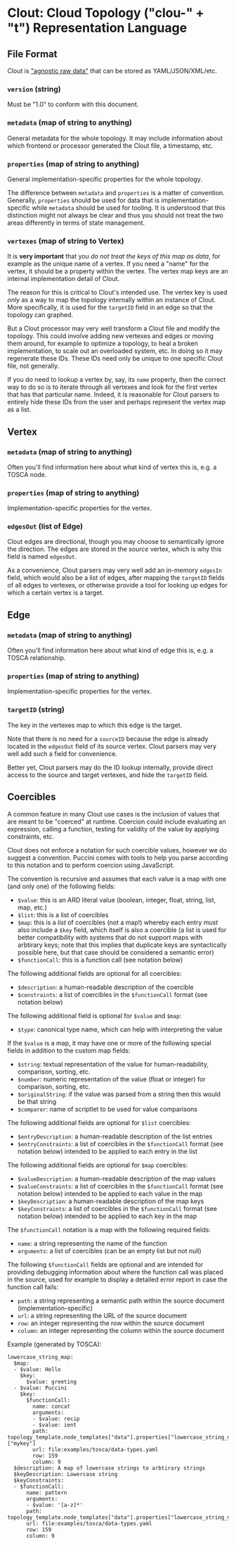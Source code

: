 Clout: Cloud Topology ("clou-" + "t") Representation Language
=============================================================

File Format
-----------

Clout is ["agnostic raw data"](../ard/) that can be stored as YAML/JSON/XML/etc.

### `version` (string)

Must be "1.0" to conform with this document.

### `metadata` (map of string to anything)

General metadata for the whole topology. It may include information about which frontend or
processor generated the Clout file, a timestamp, etc.

### `properties` (map of string to anything)

General implementation-specific properties for the whole topology.

The difference between `metadata` and `properties` is a matter of convention. Generally, `properties`
should be used for data that is implementation-specific while `metadata` should be used for tooling.
It is understood that this distinction might not always be clear and thus you should not treat the
two areas differently in terms of state management.  

### `vertexes` (map of string to Vertex)

It is **very important** that you *do not treat the keys of this map as data*, for example as the
unique name of a vertex. If you need a "name" for the vertex, it should be a property within the
vertex. The vertex map keys are an internal implementation detail of Clout.

The reason for this is critical to Clout's intended use. The vertex key is used *only* as a way to
map the topology internally within an instance of Clout. More specifically, it is used for the
`targetID` field in an edge so that the topology can graphed.

But a Clout processor may very well transform a Clout file and modify the topology. This could
involve adding new vertexes and edges or moving them around, for example to optimize a topology,
to heal a broken implementation, to scale out an overloaded system, etc. In doing so it may
regenerate these IDs. These IDs need only be unique to one specific Clout file, not generally.

If you do need to lookup a vertex by, say, its `name` property, then the correct way to do so is to
iterate through all vertexes and look for the first vertex that has that particular name. Indeed, it
is reasonable for Clout parsers to entirely hide these IDs from the user and perhaps represent the
vertex map as a list.


Vertex
------

### `metadata` (map of string to anything)

Often you'll find information here about what kind of vertex this is, e.g. a TOSCA node.

### `properties` (map of string to anything)

Implementation-specific properties for the vertex.

### `edgesOut` (list of Edge)

Clout edges are directional, though you may choose to semantically ignore the direction. The edges
are stored in the *source* vertex, which is why this field is named `edgesOut`.

As a convenience, Clout parsers may very well add an in-memory `edgesIn` field, which would also be
a list of edges, after mapping the `targetID` fields of all edges to vertexes, or otherwise provide
a tool for looking up edges for which a certain vertex is a target.


Edge
----

### `metadata` (map of string to anything)

Often you'll find information here about what kind of edge this is, e.g. a TOSCA relationship.

### `properties` (map of string to anything)

Implementation-specific properties for the vertex.

### `targetID` (string)

The key in the vertexes map to which this edge is the target.

Note that there is no need for a `sourceID` because the edge is already located in the `edgesOut`
field of its source vertex. Clout parsers may very well add such a field for convenience.

Better yet, Clout parsers may do the ID lookup internally, provide direct access to the source and
target vertexes, and hide the `targetID` field.


Coercibles
----------

A common feature in many Clout use cases is the inclusion of values that are meant to be "coerced"
at runtime. Coercion could include evaluating an expression, calling a function, testing for
validity of the value by applying constraints, etc.

Clout does not enforce a notation for such coercible values, however we do suggest a convention.
Puccini comes with tools to help you parse according to this notation and to perform coercion using
JavaScript.

The convention is recursive and assumes that each value is a map with one (and only one) of
the following fields:

* `$value`: this is an ARD literal value (boolean, integer, float, string, list, map, etc.)
* `$list`: this is a list of coercibles
* `$map`: this is a *list* of coercibles (not a map!) whereby each entry *must* also include a `$key`
   field, which itself is also a coercible (a list is used for better compatibility with systems
   that do not support maps with arbtirary keys; note that this implies that duplicate keys are
   syntactically possible here, but that case should be considered a semantic error)
* `$functionCall`: this is a function call (see notation below)

The following additional fields are optional for all coercibles:

* `$description`: a human-readable description of the coercible
* `$constraints`: a list of coercibles in the `$functionCall` format (see notation below)

The following additional field is optional for `$value` and `$map`:

* `$type`: canonical type name, which can help with interpreting the value

If the `$value` is a map, it may have one or more of the following special fields in addition to the
custom map fields:

* `$string`: textual representation of the value for human-readability, comparison, sorting, etc.
* `$number`: numeric representation of the value (float or integer) for comparison, sorting, etc.
* `$originalString`: if the value was parsed from a string then this would be that string
* `$comparer`: name of scriptlet to be used for value comparisons

The following additional fields are optional for `$list` coercibles:

* `$entryDescription`: a human-readable description of the list entries
* `$entryConstraints`: a list of coercibles in the `$functionCall` format (see notation below) intended
  to be applied to each entry in the list

The following additional fields are optional for `$map` coercibles:
 
* `$valueDescription`: a human-readable description of the map values
* `$valueConstraints`: a list of coercibles in the `$functionCall` format (see notation below) intended
  to be applied to each value in the map
* `$keyDescription`: a human-readable description of the map keys
* `$keyConstraints`: a list of coercibles in the `$functionCall` format (see notation below) intended
  to be applied to each key in the map

The `$functionCall` notation is a map with the following required fields:

* `name`: a string representing the name of the function
* `arguments`: a list of coercibles (can be an empty list but not null)

The following `$functionCall` fields are optional and are intended for providing debugging information
about where the function call was placed in the source, used for example to display a detailed error
report in case the function call fails:

* `path`: a string representing a semantic path within the source document (implementation-specific)
* `url`: a string representing the URL of the source document
* `row`: an integer representing the row within the source document
* `column`: an integer representing the column within the source document

Example (generated by TOSCA):

    lowercase_string_map:
      $map:
      - $value: Hello
        $key:
          $value: greeting
      - $value: Puccini
        $key:
          $functionCall:
            name: concat
            arguments:
            - $value: recip
            - $value: ient
            path: topology_template.node_templates["data"].properties["lowercase_string_map"]["mykey"]
            url: file:examples/tosca/data-types.yaml
            row: 159
            column: 9
      $description: A map of lowercase strings to arbtirary strings
      $keyDescription: Lowercase string
      $keyConstraints:
      - $functionCall:
          name: pattern
          arguments:
          - $value: '[a-z]*'
          path: topology_template.node_templates["data"].properties["lowercase_string_map"]
          url: file:examples/tosca/data-types.yaml
          row: 159
          column: 9
